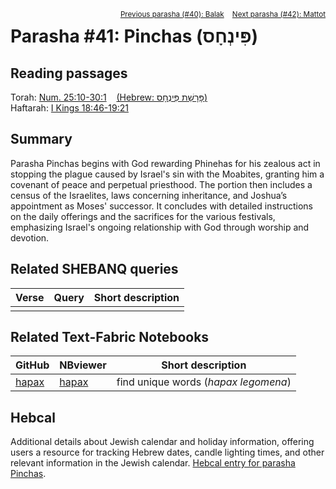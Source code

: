 <span style="float: right;"><sup> <a href="../40%20-%20Balak">Previous parasha (#40): Balak</a> &nbsp;&nbsp; <a href="../42%20-%20Mattot">Next parasha (#42): Mattot</a></sup></span>

# Parasha #41: Pinchas (פִּינְחָס)

## Reading passages

Torah: <a href="https://www.stepbible.org/?q=version=NASB2020|reference=Num.25:10-30:1&options=HNVUG" target="_blank">Num. 25:10-30:1</a> &nbsp;&nbsp; <a href="https://tikkun.io/#/p/pinchas" target="_blank">(Hebrew: פָּרָשַׁת פִּינְחָס)</a><br>
Haftarah: 
<a href="https://www.stepbible.org/?q=version=NASB2020|reference=1Kgs.18:46-19:21&options=HNVUG" target="_blank">I Kings 18:46-19:21</a>

## Summary

Parasha Pinchas begins with God rewarding Phinehas for his zealous act in stopping the plague caused by Israel's sin with the Moabites, granting him a covenant of peace and perpetual priesthood. The portion then includes a census of the Israelites, laws concerning inheritance, and Joshua’s appointment as Moses' successor. It concludes with detailed instructions on the daily offerings and the sacrifices for the various festivals, emphasizing Israel's ongoing relationship with God through worship and devotion.

## Related SHEBANQ queries

Verse | Query | Short description
--- | --- | --- 
||

## Related Text-Fabric Notebooks

GitHub | NBviewer | Short description
---|---|---
[hapax](hapax.ipynb) | <a href="https://nbviewer.org/github/tonyjurg/Parashot/blob/main/WeeklyParasha/41%20-%20Pinchas/hapax.ipynb" target="_blank">hapax</a> | find unique words (*hapax legomena*)

## Hebcal

Additional details about Jewish calendar and holiday information, offering users a resource for tracking Hebrew dates, candle lighting times, and other relevant information in the Jewish calendar. <a href="https://www.hebcal.com/sedrot/pinchas" target="_blank">Hebcal entry for parasha Pinchas</a>.
